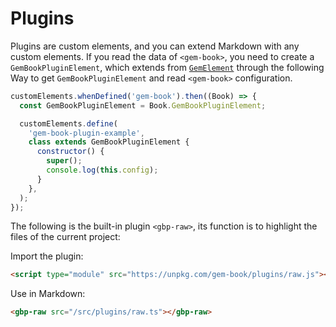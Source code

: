 # Plugins

Plugins are custom elements, and you can extend Markdown with any custom elements. If you read the data of `<gem-book>`, you need to create a `GemBookPluginElement`, which extends from [`GemElement`](https://gem-docs.netlify.app/API/) through the following Way to get `GemBookPluginElement` and read `<gem-book>` configuration.

```js
customElements.whenDefined('gem-book').then((Book) => {
  const GemBookPluginElement = Book.GemBookPluginElement;

  customElements.define(
    'gem-book-plugin-example',
    class extends GemBookPluginElement {
      constructor() {
        super();
        console.log(this.config);
      }
    },
  );
});
```

The following is the built-in plugin `<gbp-raw>`, its function is to highlight the files of the current project:

<gbp-raw src="/src/plugins/raw.ts"></gbp-raw>

Import the plugin:

```html
<script type="module" src="https://unpkg.com/gem-book/plugins/raw.js"></script>
```

Use in Markdown:

```md
<gbp-raw src="/src/plugins/raw.ts"></gbp-raw>
```
